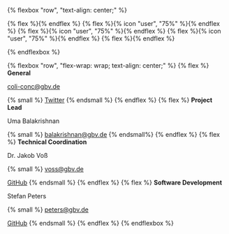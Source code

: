{% flexbox "row", "text-align: center;" %}

{% flex %}{% endflex %}
{% flex %}{% icon "user", "75%" %}{% endflex %}
{% flex %}{% icon "user", "75%" %}{% endflex %}
{% flex %}{% icon "user", "75%" %}{% endflex %}
{% flex %}{% endflex %}

{% endflexbox %}

{% flexbox "row", "flex-wrap: wrap; text-align: center;" %}
{% flex %}
**General**

coli-conc@gbv.de

{% small %}
[Twitter](https://twitter.com/coli_conc)
{% endsmall %}
{% endflex %}
{% flex %}
**Project Lead**

Uma Balakrishnan

{% small %}
balakrishnan@gbv.de
{% endsmall%}
{% endflex %}
{% flex %}
**Technical Coordination**

Dr. Jakob Voß

{% small %}
voss@gbv.de

[GitHub](https://github.com/nichtich)
{% endsmall %}
{% endflex %}
{% flex %}
**Software Development**

Stefan Peters

{% small %}
peters@gbv.de

[GitHub](https://github.com/stefandesu)
{% endsmall %}
{% endflex %}
{% endflexbox %}
